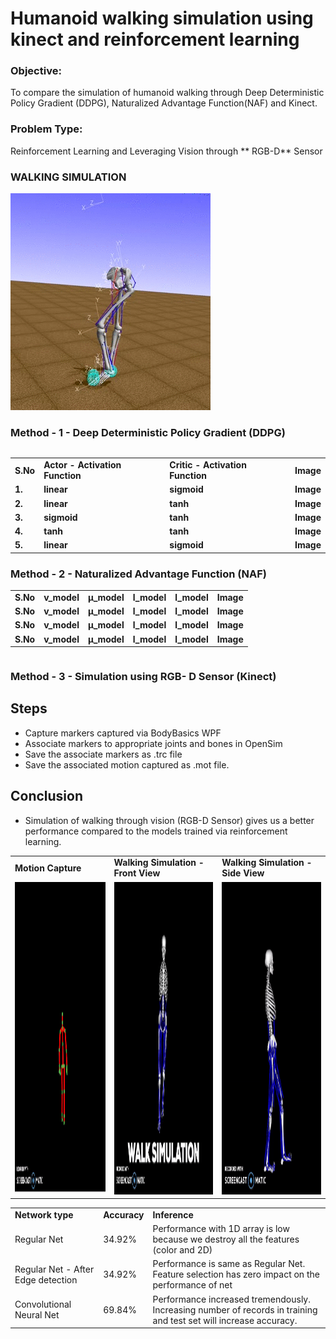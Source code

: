 
# Humanoid walking simulation using kinect and reinforcement learning

### Objective:

To compare the simulation of humanoid walking through Deep Deterministic Policy Gradient (DDPG), Naturalized Advantage Function(NAF) and Kinect.

### Problem Type:

Reinforcement Learning and Leveraging Vision through ** RGB-D** Sensor

### WALKING SIMULATION

<img src="stand.gif">

### Method - 1 - Deep Deterministic Policy Gradient (DDPG)



```python

```

<table>
<tr><td><b>S.No</b></td><td><b>Actor - Activation Function</b></td> <td><b>Critic - Activation Function</b></td> <td><b>Image</b></td></tr>
<tr><td><b>1.</b></td><td
><b>linear</b></td> <td><b>sigmoid</b></td> <td><b>Image</b></td></tr>
<tr><td><b>2.</b></td><td
><b>linear</b></td> <td><b>tanh</b></td> <td><b>Image</b></td></tr>
<tr><td><b>3.</b></td><td
><b>sigmoid</b></td> <td><b>tanh</b></td> <td><b>Image</b></td></tr>
<tr><td><b>4.</b></td><td
><b>tanh</b></td> <td><b>tanh</b></td> <td><b>Image</b></td></tr>
<tr><td><b>5.</b></td><td
><b>linear</b></td> <td><b>sigmoid</b></td> <td><b>Image</b></td></tr>

</table>

### Method - 2 - Naturalized Advantage Function (NAF)


<table>
<tr><td><b>S.No</b></td><td><b>v_model</b></td> <td><b>μ_model</b></td> <td><b>l_model</b></td> <td><b>l_model</b></td> <td><b>Image</b></td></tr>
<tr><td><b>S.No</b></td><td><b>v_model</b></td> <td><b>μ_model</b></td> <td><b>l_model</b></td> <td><b>l_model</b></td> <td><b>Image</b></td></tr>
<tr><td><b>S.No</b></td><td><b>v_model</b></td> <td><b>μ_model</b></td> <td><b>l_model</b></td> <td><b>l_model</b></td> <td><b>Image</b></td></tr>
<tr><td><b>S.No</b></td><td><b>v_model</b></td> <td><b>μ_model</b></td> <td><b>l_model</b></td> <td><b>l_model</b></td> <td><b>Image</b></td></tr>


</table>


```python

```

### Method - 3 - Simulation using RGB- D Sensor (Kinect)



<table>
<tr><td><b>Motion Capture</b></td><td><b>Walking Simulation - Front View</b></td> <td><b>Walking Simulation - Side View</b></td> </tr>
   <tr><td><img src="Motion Simulation.gif" width=500 height=500></td><td><img src="Front.gif" width=500 height=500></td> <td><img src="Side.gif" width=500 height=500></td> </tr>

## Steps
* Capture markers captured via BodyBasics WPF
* Associate markers to appropriate joints and bones in OpenSim
* Save the associate markers as .trc file
* Save the associated motion captured as .mot file.

## Conclusion
* Simulation of walking through vision (RGB-D Sensor) gives us a better performance compared to the models trained via reinforcement learning.

<table width =900><tr><td><b>Network type</b></td><td><b>Accuracy</b></td><td><b>Inference</b></td></tr>
<tr><td>Regular Net</td><td>34.92%</td><td>Performance with 1D array is low because we destroy all the features (color and 2D)</td></tr>
<tr><td>Regular Net - After Edge detection</td><td>34.92%</td><td>Performance is same as Regular Net. Feature selection has zero impact on the performance of net</td></tr>
<tr><td>Convolutional Neural Net</td><td>69.84%</td><td>Performance increased tremendously. Increasing number of records in training and test set will increase accuracy.</td></tr>
</table>
